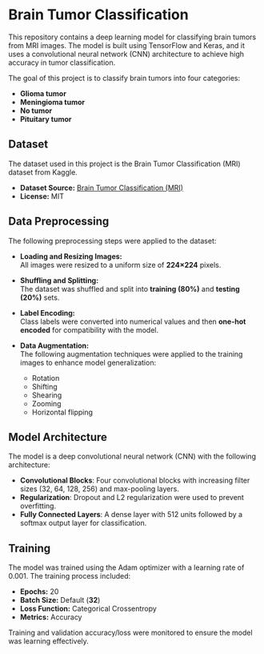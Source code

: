 # Brain Tumor Classification

This repository contains a deep learning model for classifying brain tumors from MRI images. The model is built using TensorFlow and Keras, and it uses a convolutional neural network (CNN) architecture to achieve high accuracy in tumor classification.

The goal of this project is to classify brain tumors into four categories: 
- **Glioma tumor**  
- **Meningioma tumor**  
- **No tumor**  
- **Pituitary tumor**

## Dataset

The dataset used in this project is the Brain Tumor Classification (MRI) dataset from Kaggle.

- **Dataset Source:** [Brain Tumor Classification (MRI)](https://www.kaggle.com/datasets/sartajbhuvaji/brain-tumor-classification-mri)
- **License:** MIT

## Data Preprocessing

The following preprocessing steps were applied to the dataset:

- **Loading and Resizing Images:**  
  All images were resized to a uniform size of **224×224** pixels.

- **Shuffling and Splitting:**  
  The dataset was shuffled and split into **training (80%)** and **testing (20%)** sets.

- **Label Encoding:**  
  Class labels were converted into numerical values and then **one-hot encoded** for compatibility with the model.

- **Data Augmentation:**  
  The following augmentation techniques were applied to the training images to enhance model generalization:
  - Rotation  
  - Shifting  
  - Shearing  
  - Zooming  
  - Horizontal flipping

## Model Architecture

The model is a deep convolutional neural network (CNN) with the following architecture:

- **Convolutional Blocks**: Four convolutional blocks with increasing filter sizes (32, 64, 128, 256) and max-pooling layers.  
- **Regularization**: Dropout and L2 regularization were used to prevent overfitting.  
- **Fully Connected Layers**: A dense layer with 512 units followed by a softmax output layer for classification.

## Training

The model was trained using the Adam optimizer with a learning rate of 0.001. The training process included:

- **Epochs:** 20  
- **Batch Size:** Default (**32**)  
- **Loss Function:** Categorical Crossentropy  
- **Metrics:** Accuracy  

Training and validation accuracy/loss were monitored to ensure the model was learning effectively.

